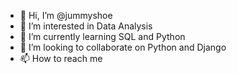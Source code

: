 - 👋 Hi, I’m @jummyshoe
- 👀 I’m interested in Data Analysis
- 🌱 I’m currently learning SQL and Python
- 💞️ I’m looking to collaborate on Python and Django
- 📫 How to reach me 

<!---
jummyshoe/jummyshoe is a ✨ special ✨ repository because its `README.md` (this file) appears on your GitHub profile.
You can click the Preview link to take a look at your changes.
--->
